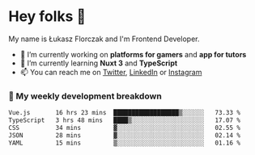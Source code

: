 # Hey folks 👋

My name is Łukasz Florczak and I'm Frontend Developer. 

- 🔭 I’m currently working on **platforms for gamers** and **app for tutors**
- 🌱 I’m currently learning **Nuxt 3** and **TypeScript**
- 📫 You can reach me on [Twitter](https://twitter.com/lukaszflorczak), [LinkedIn](https://pl.linkedin.com/in/lukasz-florczak) or [Instagram](https://instagram.com/lukaszflorczak)


### 🧮 My weekly development breakdown

<!--START_SECTION:waka-->

```txt
Vue.js       16 hrs 23 mins  ██████████████████▒░░░░░░   73.33 %
TypeScript   3 hrs 48 mins   ████▒░░░░░░░░░░░░░░░░░░░░   17.07 %
CSS          34 mins         ▓░░░░░░░░░░░░░░░░░░░░░░░░   02.55 %
JSON         28 mins         ▓░░░░░░░░░░░░░░░░░░░░░░░░   02.14 %
YAML         15 mins         ▒░░░░░░░░░░░░░░░░░░░░░░░░   01.16 %
```

<!--END_SECTION:waka-->

<!--
**lukaszflorczak/lukaszflorczak** is a ✨ _special_ ✨ repository because its `README.md` (this file) appears on your GitHub profile.

Here are some ideas to get you started:

- 🔭 I’m currently working on ...
- 🌱 I’m currently learning ...
- 👯 I’m looking to collaborate on ...
- 🤔 I’m looking for help with ...
- 💬 Ask me about ...
- 📫 How to reach me: ...
- 😄 Pronouns: ...
- ⚡ Fun fact: ...
-->
